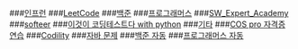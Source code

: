 
###[인프런](https://github.com/JeonJe/Algorithm/tree/master/1.inflearn)
###[LeetCode](https://github.com/JeonJe/Algorithm/tree/master/2.leetcode)
###[백준](https://github.com/JeonJe/Algorithm/tree/master/3.beakjoon)
###[프로그래머스](https://github.com/JeonJe/Algorithm/tree/master/4.%ED%94%84%EB%A1%9C%EA%B7%B8%EB%9E%98%EB%A8%B8%EC%8A%A4)
###[SW_Expert_Academy](https://github.com/JeonJe/Algorithm/tree/master/96.SW_Expert_Academy)
###[softeer](https://github.com/JeonJe/Algorithm/tree/master/97.softeer)
###[이것이 코딩테스트다 with python](https://github.com/JeonJe/Algorithm/tree/master/98.%EC%9D%B4%EA%B2%83%EC%9D%B4%20%EC%BD%94%EB%94%A9%ED%85%8C%EC%8A%A4%ED%8A%B8%EB%8B%A4%20with%20python)
###[기타](https://github.com/JeonJe/Algorithm/tree/master/99.%EA%B8%B0%ED%83%80)
###[COS pro 자격증 연습](https://github.com/JeonJe/Algorithm/tree/master/COS(Professional%20Coding%20Specialist)%20python)
###[Codility](https://github.com/JeonJe/Algorithm/tree/master/Codility)
###[자바 문제](https://github.com/JeonJe/Algorithm/tree/master/JAVA_algorithm/JAVA_algorithm)
###[백준 자동](https://github.com/JeonJe/Algorithm/tree/master/%EB%B0%B1%EC%A4%80)
###[프로그래머스 자동](https://github.com/JeonJe/Algorithm/tree/master/%ED%94%84%EB%A1%9C%EA%B7%B8%EB%9E%98%EB%A8%B8%EC%8A%A4)

